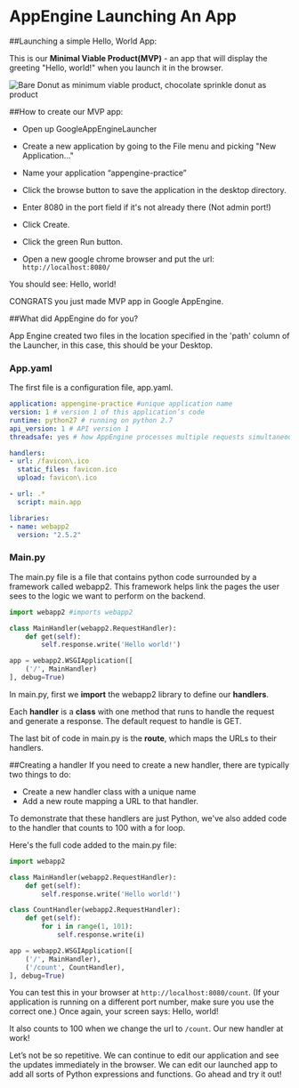 # AppEngine Launching An App


##Launching a simple Hello, World App:

This is our **Minimal Viable Product(MVP)** - an app that will display the greeting "Hello, world!" when you launch it in the browser.

![Bare Donut as minimum viable product, chocolate sprinkle donut as product](https://pando-assets.s3.amazonaws.com/uploads/2013/02/product_donuts-copy.jpg)

##How to create our MVP app:
+ Open up GoogleAppEngineLauncher

+ Create a new application by going to the File menu and picking "New Application..."

+ Name your application “appengine-practice”
+ Click the browse button to save the application in the desktop directory.  

+ Enter 8080 in the port field if it's not already there (Not admin port!)

+ Click Create.
+ Click the green Run button.

+ Open a new google chrome browser and put the url: `http://localhost:8080/`

You should see: Hello, world!

CONGRATS you just made MVP app in Google AppEngine.



##What did AppEngine do for you?

App Engine created two files in the location specified in the 'path' column of the Launcher, in this case, this should be your Desktop.

### App.yaml
The first file is a configuration file, app.yaml. 

```yaml
application: appengine-practice #unique application name
version: 1 # version 1 of this application’s code
runtime: python27 # running on python 2.7
api_version: 1 # API version 1
threadsafe: yes # how AppEngine processes multiple requests simultaneously

handlers:
- url: /favicon\.ico
  static_files: favicon.ico
  upload: favicon\.ico

- url: .*
  script: main.app

libraries:
- name: webapp2
  version: "2.5.2"
```
### Main.py
The main.py file is a file that contains python code surrounded by a framework called webapp2. This framework helps link the pages the user sees to the logic we want to perform on the backend. 

```python
import webapp2 #imports webapp2

class MainHandler(webapp2.RequestHandler):
    def get(self):
        self.response.write('Hello world!')

app = webapp2.WSGIApplication([
    ('/', MainHandler)
], debug=True)
```

In main.py, first we **import** the webapp2 library to define our **handlers**.

Each **handler** is a **class** with one method that runs to handle the request and generate a response. The default request to handle is GET.

The last bit of code in main.py is the **route**, which maps the URLs to their handlers.

##Creating a handler
If you need to create a new handler, there are typically two things to do:

+ Create a new handler class with a unique name
+ Add a new route mapping a URL to that handler.

To demonstrate that these handlers are just Python, we've also added code to the handler that counts to 100 with a for loop.

Here's the full code added to the main.py file:

```python
import webapp2

class MainHandler(webapp2.RequestHandler):
    def get(self):
        self.response.write('Hello world!')

class CountHandler(webapp2.RequestHandler):
    def get(self):
        for i in range(1, 101):
            self.response.write(i)

app = webapp2.WSGIApplication([
    ('/', MainHandler),
    ('/count', CountHandler),
], debug=True)
```
You can test this in your browser at `http://localhost:8080/count`. (If your application is running on a different port number, make sure you use the correct one.)
Once again, your screen says: Hello, world!

It also counts to 100 when we change the url to `/count`. Our new handler at work!

Let’s not be so repetitive. We can continue to edit our application and see the updates immediately in the browser. We can edit our launched app to add all sorts of Python expressions and functions. Go ahead and try it out!
